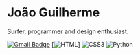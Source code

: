 # João Guilherme

Surfer, programmer and design enthusiast.

[![Gmail Badge](https://img.shields.io/badge/Gmail-EA4335?style=flat&logo=gmail&logoColor=white)](mailto:jjguiferreira2@gmail.com)
[![HTML](https://img.shields.io/badge/HTML-E34F26?style=flat&logo=html5&logoColor=white)]
![CSS3](https://img.shields.io/badge/CSS3-1572B6?style=for-the-badge&logo=css&logoColor=white)
![Python](https://img.shields.io/badge/python-3670A0?style=for-the-badge&logo=python&logoColor=ffdd54)
